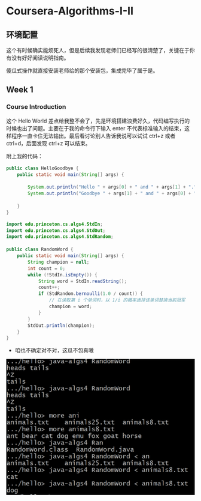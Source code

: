 # Coursera-Algorithms-I-II

## 环境配置

这个有时候确实能烦死人，但是后续我发现老师们已经写的很清楚了，关键在于你有没有好好阅读说明指南。

傻瓜式操作就直接安装老师给的那个安装包，集成完毕了属于是。

## Week 1

### Course Introduction

这个 Hello World 差点给我整不会了，先是环境搭建浪费好久，代码编写执行的时候也出了问题。主要在于我的命令行下输入 enter 不代表标准输入的结束，这样程序一直卡住无法输出。最后看讨论别人告诉我说可以试试 ctrl+z 或者 ctrl+d，后面发现 ctrl+z 可以结束。

附上我的代码：

```java
public class HelloGoodbye {
    public static void main(String[] args) {

        System.out.println("Hello " + args[0] + " and " + args[1] + ".");
        System.out.println("Goodbye " + args[1] + " and " + args[0] + ".");

    }
}

```



```java
import edu.princeton.cs.algs4.StdIn;
import edu.princeton.cs.algs4.StdOut;
import edu.princeton.cs.algs4.StdRandom;

public class RandomWord {
    public static void main(String[] args) {
        String champion = null;
        int count = 0;
        while (!StdIn.isEmpty()) {
            String word = StdIn.readString();
            count++;
            if (StdRandom.bernoulli(1.0 / count)) {
                // 在读取第 i 个单词时，以 1/i 的概率选择该单词替换当前冠军
                champion = word;
            }
        }
        StdOut.println(champion);
    }
}

```

- 咱也不确定对不对，这瓜不包真嗷

![image-20230603200710129](images/image-20230603200710129.png)

